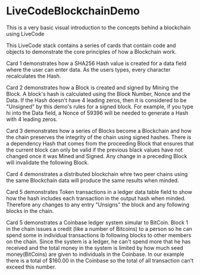 # LiveCodeBlockchainDemo
This is a very basic visual introduction to the concepts behind a blockchain using LiveCode

This LiveCode stack contains a series of cards that contain code and objects to demonstrate the core principles of how a Blockchain work.

Card 1 demonstrates how a SHA256 Hash value is created for a data field where the user can enter data.  As the users types, every character recalculates the Hash.

Card 2 demonstrates how a Block is created and signed by Mining the Block.  A block's hash is calculated using the Block Number, Nonce and the Data.  If the Hash doesn't have 4 leading zeros, then it is considered to be "Unsigned" by this demo's rules for a signed block.  For example, if you type hi into the Data field, a Nonce of 59396 will be needed to generate a Hash with 4 leading zeros.

Card 3 demonstrates how a series of Blocks become a Blockchain and how the chain preserves the integrity of the chain using signed hashes.  There is a dependency Hash that comes from the proceeding Block that ensures that the current block can only be valid if the previous black values have not changed once it was Mined and Signed. Any change in a preceding Block will invalidate the following Block.

Card 4 demonstrates a distributed blockchain whre two peer chains using the same Blockchain data will produce the same results when minded.

Card 5 demonstrates Token transactions in a ledger data table field to show how the hash includes each transaction in the output hash when minded.  Therefore any changes to any entry "Unsigns" the block and any following blocks in the chain.

Card 5 demonstrates a Coinbase ledger system simular to BitCoin.  Block 1 in the chain issues a credit (like a number of Bitcoins) to a person so he can spend some in individual transactions ib following blocks to other members on the chain.  Since the system is a ledger, he can't spend more that he has received and the total money in the system is limited by how much seed money(BitCoins) are given to individuals in the Coinbase.  In our example there is a total of $160.00 in the Coinbase so the total of all transaction can't exceed this number.
